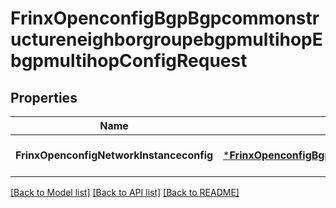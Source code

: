 # FrinxOpenconfigBgpBgpcommonstructureneighborgroupebgpmultihopEbgpmultihopConfigRequest

## Properties
Name | Type | Description | Notes
------------ | ------------- | ------------- | -------------
**FrinxOpenconfigNetworkInstanceconfig** | [***FrinxOpenconfigBgpBgpcommonstructureneighborgroupebgpmultihopEbgpmultihopConfig**](frinx.openconfig.bgp.bgpcommonstructureneighborgroupebgpmultihop.ebgpmultihop.Config.md) |  | [optional] [default to null]

[[Back to Model list]](../README.md#documentation-for-models) [[Back to API list]](../README.md#documentation-for-api-endpoints) [[Back to README]](../README.md)


